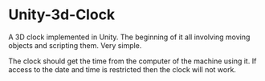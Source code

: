 # Unity-3d-Clock

A 3D clock implemented in Unity. The beginning of it all involving moving objects and scripting them. Very simple.

The clock should get the time from the computer of the machine using it. If access to the date and time is restricted then the clock will not work.
